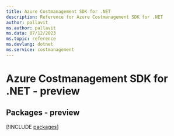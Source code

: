 ```yaml
---
title: Azure Costmanagement SDK for .NET
description: Reference for Azure Costmanagement SDK for .NET
author: pallavit
ms.author: pallavit
ms.data: 07/12/2023
ms.topic: reference
ms.devlang: dotnet
ms.service: costmanagement
---
```

# Azure Costmanagement SDK for .NET - preview
## Packages - preview
[!INCLUDE [packages](costmanagement-index.md)]